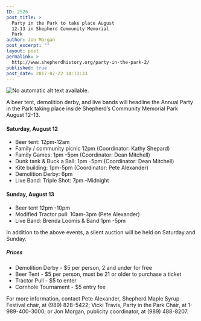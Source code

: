```yaml
---
ID: 2526
post_title: >
  Party in the Park to take place August
  12-13 in Shepherd Community Memorial
  Park
author: Jon Morgan
post_excerpt: ""
layout: post
permalink: >
  http://www.shepherdhistory.org/party-in-the-park-2/
published: true
post_date: 2017-07-22 14:13:33
---
```

<img class="spotlight" src="https://scontent-ort2-2.xx.fbcdn.net/v/t1.0-9/20293021_868618659959387_3082022911966150240_n.jpg?oh=07ae9d5238708b5b4757d6cf2b73996a&amp;oe=59ED0348" alt="No automatic alt text available." aria-busy="false" />

A beer tent, demolition derby, and live bands will headline the Annual Party in the Park taking place inside Shepherd’s Community Memorial Park August 12-13.
<h4>Saturday, August 12</h4>
<ul>
 	<li>Beer tent: 12pm-12am</li>
 	<li>Family / community picnic 12pm (Coordinator: Kathy Shepard)</li>
 	<li>Family Games: 1pm -5pm (Coordinator: Dean Mitchell)</li>
 	<li>Dunk tank &amp; Buck a Ball: 1pm -5pm (Coordinator: Dean Mitchell)</li>
 	<li>Kite building: 1pm-5pm (Coordinator: Pete Alexander)</li>
 	<li>Demolition Derby: 6pm</li>
 	<li>Live Band: Triple Shot: 7pm -Midnight</li>
</ul>
<h4>Sunday, August 13</h4>
<ul>
 	<li>Beer tent 12pm -10pm</li>
 	<li>Modified Tractor pull: 10am-3pm (Pete Alexander)</li>
 	<li>Live Band: Brenda Loomis &amp; Band 1pm -5pm</li>
</ul>
<div></div>
In addition to the above events, a silent auction will be held on Saturday and Sunday.
<h5>Prices</h5>
<ul>
 	<li>Demolition Derby - $5 per person, 2 and under for free</li>
 	<li>Beer Tent - $5 per person, must be 21 or older to purchase a ticket</li>
 	<li>Tractor Pull - $5 to enter</li>
 	<li>Cornhole Tournament - $5 entry fee</li>
</ul>
For more information, contact Pete Alexander, Shepherd Maple Syrup Festival chair, at (989) 828-5422; Vicki Travis, Party in the Park Chair, at 1-989-400-3000; or Jon Morgan, publicity coordinator, at (989) 488-8207.